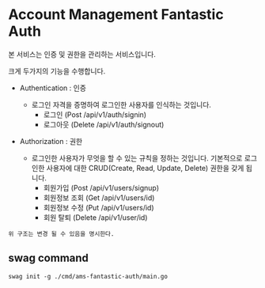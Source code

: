 # Account Management Fantastic Auth

본 서비스는 인증 및 권한을 관리하는 서비스입니다.

크게 두가지의 기능을 수행합니다.

- Authentication : 인증
    * 로그인 자격을 증명하여 로그인한 사용자를 인식하는 것입니다.
        - 로그인 (Post /api/v1/auth/signin)
        - 로그아웃 (Delete /api/v1/auth/signout)

- Authorization : 권한
    * 로그인한 사용자가 무엇을 할 수 있는 규칙을 정하는 것입니다. 기본적으로 로그인한 사용자에 대한 CRUD(Create, Read, Update, Delete) 권한을 갖게 됩니다.
        - 회원가입 (Post /api/v1/users/signup)
        - 회원정보 조회 (Get /api/v1/users/id)
        - 회원정보 수정 (Put /api/v1/users/id)
        - 회원 탈퇴 (Delete /api/v1/user/id)

```
위 구조는 변경 될 수 있음을 명시한다.
```

## swag command
```
swag init -g ./cmd/ams-fantastic-auth/main.go  
```